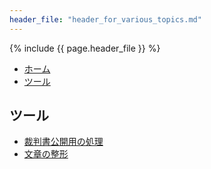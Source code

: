 ```yaml
---
header_file: "header_for_various_topics.md"
---
```


{% include {{ page.header_file }}  %}

<nav>
	<ul class="breadcrumbs">
		<li><a href="/">ホーム</a></li>
		<li><a href="./">ツール</a></li>
	</ul>
</nav>

## ツール

- [裁判書公開用の処理](/tools/convert-text-of-case-into-md-for-public)
- [文章の整形](/tools/beautify-text)
